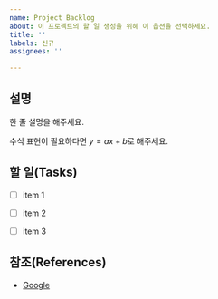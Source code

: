 ```yaml
---
name: Project Backlog
about: 이 프로젝트의 할 일 생성을 위해 이 옵션을 선택하세요.
title: ''
labels: 신규
assignees: ''

---
```


## 설명
한 줄 설명을 해주세요.

수식 표현이 필요하다면 $y = ax + b$로 해주세요.

## 할 일(Tasks)

- [ ] item 1
- [ ] item 2
- [ ] item 3


## 참조(References)

- [Google](www.google.com)
